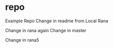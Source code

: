 # repo
Example Repo
Change in readme from Local Rana


Change in rana again
Change in master

Change in rana5
